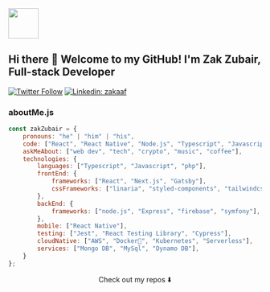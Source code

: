 <img src="https://avatars.githubusercontent.com/u/1853932?v=4&w=200" width="60" />

## Hi there 👋 Welcome to my GitHub! I'm Zak Zubair, Full-stack Developer

[![Twitter Follow](https://img.shields.io/twitter/follow/zakaaf?style=social)](https://twitter.com/zakaaf)
[![Linkedin: zakaaf](https://img.shields.io/badge/-ZakZubair-blue?style=flat-square&logo=Linkedin&logoColor=white&link=https://www.linkedin.com/in/zakaaf/)](https://www.linkedin.com/in/zakaaf/)

### aboutMe.js

```javascript
const zakZubair = {
    pronouns: "he" | "him" | "his",
    code: ["React", "React Native", "Node.js", "Typescript", "Javascript"],
    askMeAbout: ["web dev", "tech", "crypto", "music", "coffee"],
    technologies: {
        languages: ["Typescript", "Javascript", "php"],
        frontEnd: {
            frameworks: ["React", "Next.js", "Gatsby"],
            cssFrameworks: ["linaria", "styled-components", "tailwindcss", "SCSS"],
        },
        backEnd: {
            frameworks: ["node.js", "Express", "firebase", "symfony"],
        },
        mobile: ["React Native"],
        testing: ["Jest", "React Testing Library", "Cypress"],
        cloudNative: ["AWS", "Docker🐳", "Kubernetes", "Serverless"],
        services: ["Mongo DB", "MySql", "Dynamo DB"],
    }
};
```

<p align="center">
Check out my repos ⬇️  
</p>

